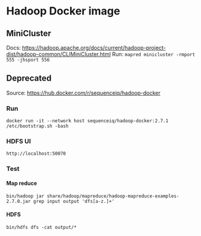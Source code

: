 # Hadoop Docker image

## MiniCluster
Docs: https://hadoop.apache.org/docs/current/hadoop-project-dist/hadoop-common/CLIMiniCluster.html
Run: `mapred minicluster -rmport 555 -jhsport 556`

## Deprecated
Source: https://hub.docker.com/r/sequenceiq/hadoop-docker

### Run
`docker run -it --network host sequenceiq/hadoop-docker:2.7.1 /etc/bootstrap.sh -bash`

### HDFS UI
`http://localhost:50070`

### Test
#### Map reduce
`bin/hadoop jar share/hadoop/mapreduce/hadoop-mapreduce-examples-2.7.0.jar grep input output 'dfs[a-z.]+'`

#### HDFS
`bin/hdfs dfs -cat output/*`
